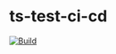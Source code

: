 # ts-test-ci-cd

[![Build](https://github.com/VictorOhashi/ts-test-ci-cd/actions/workflows/build.yml/badge.svg)](https://github.com/VictorOhashi/ts-test-ci-cd/actions/workflows/build.yml)

